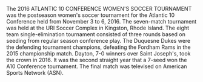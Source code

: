 The 2016 ATLANTIC 10 CONFERENCE WOMEN'S SOCCER TOURNAMENT was the postseason women's soccer tournament for the Atlantic 10 Conference held from November 3 to 6, 2016. The seven-match tournament was held at the URI Soccer Complex in Kingston, Rhode Island. The eight team single-elimination tournament consisted of three rounds based on seeding from regular season conference play. The Duquesne Dukes were the defending tournament champions, defeating the Fordham Rams in the 2015 championship match. Dayton, 7-0 winners over Saint Joseph's, took the crown in 2016. It was the second straight year that a 7-seed won the A10 Conference tournament. The final match was televised on American Sports Network (ASN).
